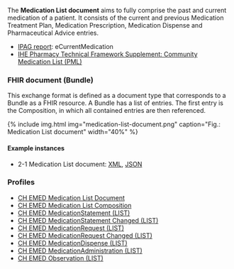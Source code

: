 The **Medication List document** aims to fully comprise the past and current medication of a patient. It consists of the current and previous Medication Treatment Plan, Medication Prescription, Medication Dispense and Pharmaceutical Advice entries.

* [IPAG report](https://www.e-health-suisse.ch/fileadmin/user_upload/Dokumente/2017/D/170607_Bericht_eMedikation_IPAG.pdf): eCurrentMedication
* [IHE Pharmacy Technical Framework Supplement: Community Medication List (PML)](https://www.ihe.net/uploadedFiles/Documents/Pharmacy/IHE_Pharmacy_Suppl_PML.pdf)


### FHIR document (Bundle)
This exchange format is defined as a document type that corresponds to a Bundle as a FHIR resource. A Bundle has a list of entries. The first entry is the Composition, in which all contained entries are then referenced.

{% include img.html img="medication-list-document.png" caption="Fig.: Medication List document" width="40%" %}

#### Example instances
* 2-1 Medication List document: [XML](Bundle-2-1-MedicationList.xml.html), [JSON](Bundle-2-1-MedicationList.json.html)

### Profiles
* [CH EMED Medication List Document](StructureDefinition-ch-emed-document-medicationlist.html)
* [CH EMED Medication List Composition](StructureDefinition-ch-emed-composition-medicationlist.html)
* [CH EMED MedicationStatement (LIST)](StructureDefinition-ch-emed-medicationstatement-list.html)
* [CH EMED MedicationStatement Changed (LIST)](StructureDefinition-ch-emed-medicationstatement-changed-list.html)
* [CH EMED MedicationRequest (LIST)](StructureDefinition-ch-emed-medicationrequest-list.html)
* [CH EMED MedicationRequest Changed (LIST)](StructureDefinition-ch-emed-medicationrequest-changed-list.html)
* [CH EMED MedicationDispense (LIST)](StructureDefinition-ch-emed-medicationdispense-list.html)
* [CH EMED MedicationAdministration (LIST)](StructureDefinition-ch-emed-medicationadministration-list.html)
* [CH EMED Observation (LIST)](StructureDefinition-ch-emed-observation-list.html)
